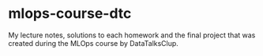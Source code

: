 # mlops-course-dtc
My lecture notes, solutions to each homework and the final project that was created during the MLOps course by DataTalksClup.
